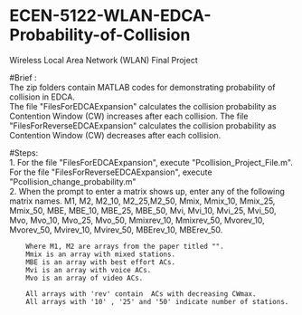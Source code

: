 # ECEN-5122-WLAN-EDCA-Probability-of-Collision
Wireless Local Area Network (WLAN) Final Project  

#Brief :   
        The zip folders contain MATLAB codes for demonstrating probability of collision in EDCA.  
        The file "FilesForEDCAExpansion" calculates the collision probability as Contention Window (CW) increases after each collision.
        The file "FilesForReverseEDCAExpansion" calculates the collision probability as Contention Window (CW) decreases after each collision.  

#Steps:  
        1. For the file "FilesForEDCAExpansion", execute "Pcollision_Project_File.m".
           For the file "FilesForReverseEDCAExpansion", execute "Pcollision_change_probability.m"  
        2. When the prompt to enter a matrix shows up, enter any of the following matrix names.
           M1, M2, M2_10, M2_25,M2_50, Mmix, Mmix_10, Mmix_25, Mmix_50, MBE, MBE_10, MBE_25, MBE_50, Mvi, Mvi_10, Mvi_25, Mvi_50, Mvo, Mvo_10, Mvo_25, Mvo_50, Mmixrev_10, Mmixrev_50, Mvorev_10, Mvorev_50, Mvirev_10, Mvirev_50, MBErev_10, MBErev_50.  

        Where M1, M2 are arrays from the paper titled "".  
        Mmix is an array with mixed stations.  
        MBE is an array with best effort ACs.  
        Mvi is an array with voice ACs.  
        Mvo is an array of video ACs.  
          
        All arrays with 'rev' contain  ACs with decreasing CWmax.  
        All arrays with '10' , '25' and '50' indicate number of stations.  
        